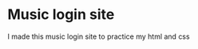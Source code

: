 # Music login site
I made this music login site to practice my html and css

<img href="https://media.giphy.com/media/U5CDxtfN53YdGbJiyu/giphy.gif"/>
